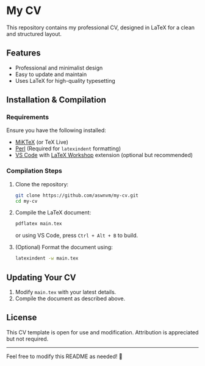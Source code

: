 # My CV

This repository contains my professional CV, designed in LaTeX for a clean and structured layout.

## Features
- Professional and minimalist design
- Easy to update and maintain
- Uses LaTeX for high-quality typesetting

## Installation & Compilation
### Requirements
Ensure you have the following installed:
- [MiKTeX](https://miktex.org/) (or TeX Live)
- [Perl](https://strawberryperl.com/) (Required for `latexindent` formatting)
- [VS Code](https://code.visualstudio.com/) with [LaTeX Workshop](https://marketplace.visualstudio.com/items?itemName=James-Yu.latex-workshop) extension (optional but recommended)

### Compilation Steps
1. Clone the repository:
   ```bash
   git clone https://github.com/aswnvm/my-cv.git
   cd my-cv
   ```
2. Compile the LaTeX document:
   ```bash
   pdflatex main.tex
   ```
   or using VS Code, press `Ctrl + Alt + B` to build.

3. (Optional) Format the document using:
   ```bash
   latexindent -w main.tex
   ```

## Updating Your CV
1. Modify `main.tex` with your latest details.
2. Compile the document as described above.


## License
This CV template is open for use and modification. Attribution is appreciated but not required.

---

Feel free to modify this README as needed! 🚀
